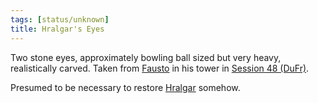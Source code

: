 ```yaml
---
tags: [status/unknown]
title: Hralgar's Eyes
---
```



Two stone eyes, approximately bowling ball sized but very heavy, realistically carved. Taken from [Fausto](<../../../../people/chardonians/fausto.md>) in his tower in [Session 48 (DuFr)](<../../session-notes/session-48-dufr.md>).

Presumed to be necessary to restore [Hralgar](<../../../../people/giants/hralgar.md>) somehow. 